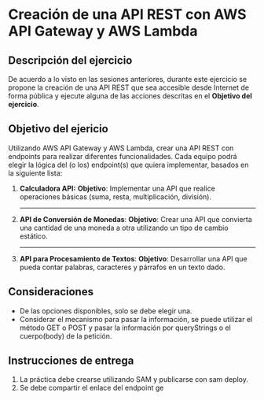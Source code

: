 # Creación de una API REST con AWS API Gateway y AWS Lambda

## Descripción del ejercicio

De acuerdo a lo visto en las sesiones anteriores, durante este ejercicio se propone la creación de una API REST que sea accesible desde Internet de forma pública y ejecute alguna de las acciones descritas en el **Objetivo del ejercicio**.

## Objetivo del ejericio

Utilizando AWS API Gateway y AWS Lambda, crear una API REST con endpoints para realizar diferentes funcionalidades. Cada equipo podrá elegir la lógica del (o los) endpoint(s) que quiera implementar, basados en la siguiente lista:

1. **Calculadora API:**
   **Objetivo**: Implementar una API que realice operaciones básicas (suma, resta, multiplicación, división).

   ***

2. **API de Conversión de Monedas**:
   **Objetivo**: Crear una API que convierta una cantidad de una moneda a otra utilizando un tipo de cambio estático.

   ***

3. **API para Procesamiento de Textos**:
   **Objetivo**: Desarrollar una API que pueda contar palabras, caracteres y párrafos en un texto dado.

## Consideraciones

- De las opciones disponibles, solo se debe elegir una.
- Considerar el mecanismo para pasar la información, se puede utilizar el método GET o POST y pasar la información por queryStrings o el cuerpo(body) de la petición.

## Instrucciones de entrega

1. La práctica debe crearse utilizando SAM y publicarse con sam deploy.
2. Se debe compartir el enlace del endpoint ge
